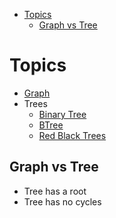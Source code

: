 - [Topics](#topics)
  - [Graph vs Tree](#graph-vs-tree)

# Topics

- [Graph](graph/README.md)
- Trees
  - [Binary Tree](bin-trees/)
  - [BTree](btree/)
  - [Red Black Trees](rb-trees/README.ipynb)

## Graph vs Tree

- Tree has a root
- Tree has no cycles
